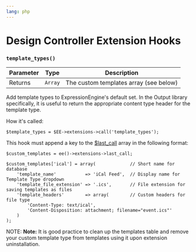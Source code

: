 ```yaml
---
lang: php
---
```


<!--
    This source file is part of the open source project
    ExpressionEngine User Guide (https://github.com/ExpressionEngine/ExpressionEngine-User-Guide)

    @link      https://expressionengine.com/
    @copyright Copyright (c) 2003-2019, EllisLab Corp. (https://ellislab.com)
    @license   https://expressionengine.com/license Licensed under Apache License, Version 2.0
-->

# Design Controller Extension Hooks

### `template_types()`

| Parameter | Type    | Description                            |
| --------- | ------- | -------------------------------------- |
| Returns   | `Array` | The custom templates array (see below) |

Add template types to ExpressionEngine's default set. In the Output library specifically, it is useful to return the appropriate content type header for the template type.

How it's called:

    $template_types = $EE->extensions->call('template_types');

This hook must append a key to the [\$last_call](development/extensions.md) array in the following format:

    $custom_templates = ee()->extensions->last_call;

    $custom_templates['ical'] = array(             // Short name for database
        'template_name'           => 'iCal Feed',  // Display name for Template Type dropdown
        'template_file_extension' => '.ics',       // File extension for saving templates as files
        'template_headers'        => array(        // Custom headers for file type
            'Content-Type: text/ical',
            'Content-Disposition: attachment; filename="event.ics"'
        )
    );

NOTE: **Note:** It is good practice to clean up the templates table and remove your custom template type from templates using it upon extension uninstallation.
